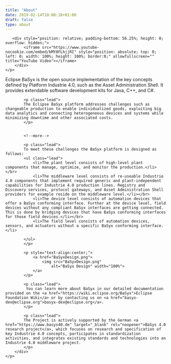 ```yaml
---
title: "About"
date: 2019-02-14T10:08:18+01:00
draft: false
type: about
---
```


<div class="col-md-7">
	<p style="text-align:left;">
	
       <div style="position: relative; padding-bottom: 56.25%; height: 0; overflow: hidden;">
			<iframe src="https://www.youtube-nocookie.com/embed/bMY8FLhjjRI" style="position: absolute; top: 0; left: 0; width: 100%; height: 100%; border:0;" allowfullscreen="" title="YouTube Video"></iframe>
		</div>
	</p>
   
 </div>

<div class="col-md-5">
	<p style="text-align:right;">
        <div class="block">
          <p class="lead">
			Eclipse BaSyx is the open source implementation of the key concepts defined by Platform Industrie 4.0, such as the Asset Administration Shell. 
			It provides extendable software development kits for Java, C++, and C#.
			</p>

			<p class="lead">
			The Eclipse BaSyx platform addresses challenges such as changeable production to enable individualized goods, exploiting big data analytics and connecting heterogeneous devices and systems while minimizing downtime and other associated costs.
			</p>


			<!--more-->

			<p class="lead">
			To meet these challenges the BaSyx platform is designed as follows:
			<ul class="lead">
				<li>The plant level consists of high-level plant components that manage, optimize, and monitor the production.</li></br>
				<li>The middleware level consists of re-useable Industrie 4.0 components that implement required generic and plant-independent capabilities for Industrie 4.0 production lines. Registry and Discovery services, protocol gateways, and Asset Administration Shell providers for example reside on the middleware level.</li></br>
				<li>The device level consists of automation devices that offer a BaSyx conforming interface. Further at the device level, field devices without any compliant BaSyx interfaces are getting connected. This is done by bridging devices that have BaSyx conforming interfaces for those field devices.</li></br>
				<li>The field level consists of automation devices, sensors, and actuators without a specific BaSyx conforming interface.</li>
				
			</ul>
			</p>	

			<p style="text-align:center;">
				<a href="BaSyxDesign.png">
					<img src="BaSyxDesign.png"
						alt="BaSyx Design" width="100%">
				</a>
			</p>

			<p class="lead">
			 You can learn more about BaSyx in our detailed documentation provided on the <a href="https://wiki.eclipse.org/BaSyx">Eclipse Foundation Wiki</a> or by contacting us on <a href="basyx-dev@eclipse.org">basyx-dev@eclipse.org</a>.
			</p>

			<p class="lead">
			The Project is actively supported by the German <a href="https://www.basys40.de" target="_blank" rel="noopener">BaSys 4.0 research project</a>, which focuses on research and specification of key Industrie 4.0 concepts, participates in standardization activities, and integrates existing standards and technologies into an Industrie 4.0 middleware project. 
			</p>
        </div>
	</p>
</div>





	

